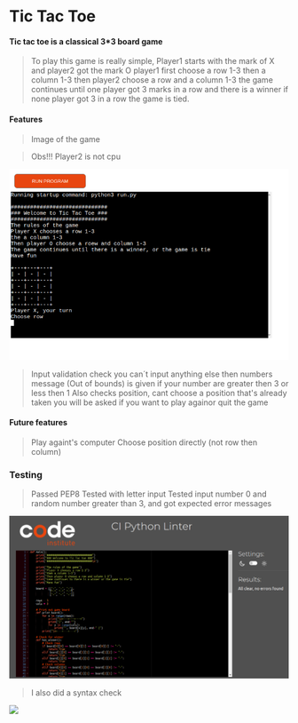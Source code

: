 # Tic Tac Toe

#### Tic tac toe is a classical 3*3 board game
> To play this game is really simple,
> Player1 starts with the mark of X and player2 got the mark O
> player1 first choose a row 1-3 then a column 1-3
> then player2 choose a row and a column 1-3
> the game continues until one player got 3 marks in a row and there is a winner
> if none player got 3 in a row the game is tied.

#### Features
> Image of the game

> Obs!!! Player2 is not cpu
<img src ="https://github.com/Clone121/TicTacToe/blob/main/images/TicTacToe.png?raw=true">


> Input validation check
> you can´t input anything else then numbers
> message (Out of bounds) is given if your number are greater then 3 or less then 1
> Also checks position, cant choose a position that's already taken
> you will be asked if you want to play againor quit the game

#### Future features 
> Play againt's computer
> Choose position directly (not row then column)
>
### Testing
>Passed PEP8
>Tested with letter input
>Tested input number 0 and random number greater than 3, and got expected error messages 
<img src = "https://github.com/Clone121/TicTacToe/blob/main/images/CI%20Python%20Linter.png?raw=true">

> I also did a syntax check
>
<img src = "https://github.com/Clone121/TicTacToe/assets/126593210/0746c3b1-0b0d-4cc8-9821-a8dc06e9619d">
 



